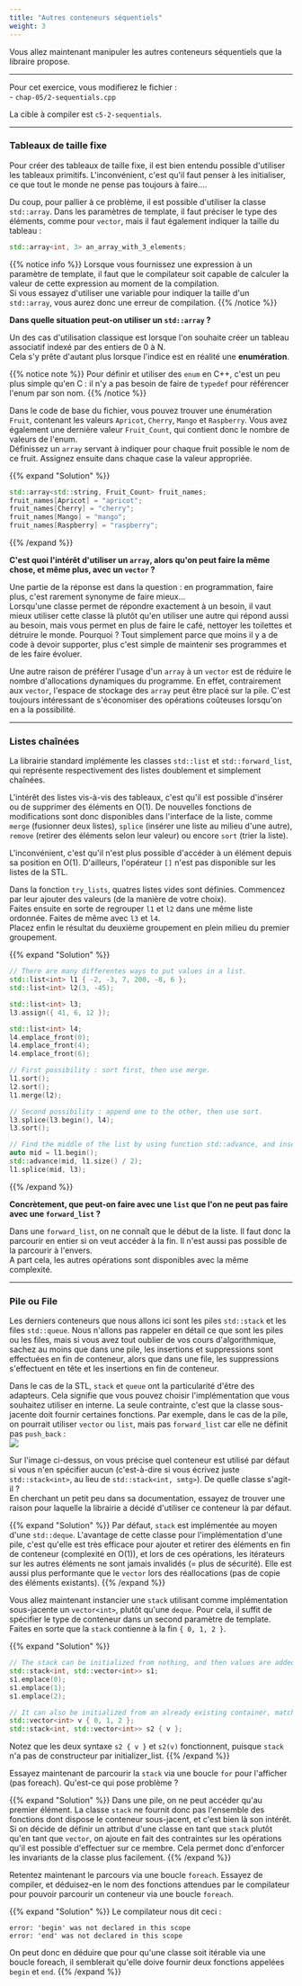 ```yaml
---
title: "Autres conteneurs séquentiels"
weight: 3
---
```


Vous allez maintenant manipuler les autres conteneurs séquentiels que la libraire propose.

---

Pour cet exercice, vous modifierez le fichier :\
\- `chap-05/2-sequentials.cpp`

La cible à compiler est `c5-2-sequentials`.

---

### Tableaux de taille fixe

Pour créer des tableaux de taille fixe, il est bien entendu possible d'utiliser les tableaux primitifs. L'inconvénient, c'est qu'il faut penser à les initialiser, ce que tout le monde ne pense pas toujours à faire....

Du coup, pour pallier à ce problème, il est possible d'utiliser la classe `std::array`. Dans les paramètres de template, il faut préciser le type des éléments, comme pour `vector`, mais il faut également indiquer la taille du tableau :
```cpp
std::array<int, 3> an_array_with_3_elements;
```

{{% notice info %}}
Lorsque vous fournissez une expression à un paramètre de template, il faut que le compilateur soit capable de calculer la valeur de cette expression au moment de la compilation.\
Si vous essayez d'utiliser une variable pour indiquer la taille d'un `std::array`, vous aurez donc une erreur de compilation.
{{% /notice %}}

**Dans quelle situation peut-on utiliser un `std::array` ?**

Un des cas d'utilisation classique est lorsque l'on souhaite créer un tableau associatif indexé par des entiers de 0 à N.\
Cela s'y prête d'autant plus lorsque l'indice est en réalité une **enumération**.

{{% notice note %}}
Pour définir et utiliser des `enum` en C++, c'est un peu plus simple qu'en C : il n'y a pas besoin de faire de `typedef` pour référencer l'enum par son nom.
{{% /notice %}}

Dans le code de base du fichier, vous pouvez trouver une énumération `Fruit`, contenant les valeurs `Apricot`, `Cherry`, `Mango` et `Raspberry`. Vous avez également une dernière valeur `Fruit_Count`, qui contient donc le nombre de valeurs de l'enum.\
Définissez un `array` servant à indiquer pour chaque fruit possible le nom de ce fruit. Assignez ensuite dans chaque case la valeur appropriée.

{{% expand "Solution" %}}
```cpp
std::array<std::string, Fruit_Count> fruit_names;
fruit_names[Apricot] = "apricot";
fruit_names[Cherry] = "cherry";
fruit_names[Mango] = "mango";
fruit_names[Raspberry] = "raspberry";
```
{{% /expand %}}

**C'est quoi l'intérêt d'utiliser un `array`, alors qu'on peut faire la même chose, et même plus, avec un `vector` ?**

Une partie de la réponse est dans la question : en programmation, faire plus, c'est rarement synonyme de faire mieux...\
Lorsqu'une classe permet de répondre exactement à un besoin, il vaut mieux utiliser cette classe là plutôt qu'en utiliser une autre qui répond aussi au besoin, mais vous permet en plus de faire le café, nettoyer les toilettes et détruire le monde. Pourquoi ? Tout simplement parce que moins il y a de code à devoir supporter, plus c'est simple de maintenir ses programmes et de les faire évoluer.

Une autre raison de préférer l'usage d'un `array` à un `vector` est de réduire le nombre d'allocations dynamiques du programme. En effet, contrairement aux `vector`, l'espace de stockage des `array` peut être placé sur la pile. C'est toujours intéressant de s'économiser des opérations coûteuses lorsqu'on en a la possibilité.

---

### Listes chaînées

La librairie standard implémente les classes `std::list` et `std::forward_list`, qui représente respectivement des listes doublement et simplement chaînées.

L'intérêt des listes vis-à-vis des tableaux, c'est qu'il est possible d'insérer ou de supprimer des éléments en O(1). De nouvelles fonctions de modifications sont donc disponibles dans l'interface de la liste, comme `merge` (fusionner deux listes), `splice` (insérer une liste au milieu d'une autre), `remove` (retirer des éléments selon leur valeur) ou encore `sort` (trier la liste).

L'inconvénient, c'est qu'il n'est plus possible d'accéder à un élément depuis sa position en O(1). D'ailleurs, l'opérateur `[]` n'est pas disponible sur les listes de la STL.

Dans la fonction `try_lists`, quatres listes vides sont définies. Commencez par leur ajouter des valeurs (de la manière de votre choix).\
Faites ensuite en sorte de regrouper `l1` et `l2` dans une même liste ordonnée. Faites de même avec `l3` et `l4`.\
Placez enfin le résultat du deuxième groupement en plein milieu du premier groupement.

{{% expand "Solution" %}}
```cpp
// There are many differentes ways to put values in a list.
std::list<int> l1 { -2, -3, 7, 200, -8, 6 };
std::list<int> l2(3, -45);

std::list<int> l3;
l3.assign({ 41, 6, 12 });

std::list<int> l4;
l4.emplace_front(0);
l4.emplace_front(4);
l4.emplace_front(6);

// First possibility : sort first, then use merge.
l1.sort();
l2.sort();
l1.merge(l2);

// Second possibility : append one to the other, then use sort.
l3.splice(l3.begin(), l4);
l3.sort();

// Find the middle of the list by using function std::advance, and insert the other list at this position.
auto mid = l1.begin();
std::advance(mid, l1.size() / 2);
l1.splice(mid, l3);
```
{{% /expand %}}

**Concrètement, que peut-on faire avec une `list` que l'on ne peut pas faire avec une `forward_list` ?**

Dans une `forward_list`, on ne connaît que le début de la liste. Il faut donc la parcourir en entier si on veut accéder à la fin. Il n'est aussi pas possible de la parcourir à l'envers.\
A part cela, les autres opérations sont disponibles avec la même complexité.

---

### Pile ou File

Les derniers conteneurs que nous allons ici sont les piles `std::stack` et les files `std::queue`. Nous n'allons pas rappeler en détail ce que sont les piles ou les files, mais si vous avez tout oublier de vos cours d'algorithmique, sachez au moins que dans une pile, les insertions et suppressions sont effectuées en fin de conteneur, alors que dans une file, les suppressions s'effectuent en tête et les insertions en fin de conteneur.

Dans le cas de la STL, `stack` et `queue` ont la particularité d'être des adapteurs. Cela signifie que vous pouvez choisir l'implémentation que vous souhaitez utiliser en interne. La seule contrainte, c'est que la classe sous-jacente doit fournir certaines fonctions. Par exemple, dans le cas de la pile, on pourrait utiliser `vector` ou `list`, mais pas `forward_list` car elle ne définit pas `push_back` :\
![](/CPP_Learning/images/chapter5/doc-stack-constraints.png)

Sur l'image ci-dessus, on vous précise quel conteneur est utilisé par défaut si vous n'en spécifier aucun (c'est-à-dire si vous écrivez juste `std::stack<int>`, au lieu de `std::stack<int, smtg>`). De quelle classe s'agit-il ?\
En cherchant un petit peu dans sa documentation, essayez de trouver une raison pour laquelle la librairie a décidé d'utiliser ce conteneur là par défaut.

{{% expand "Solution" %}}
Par défaut, `stack` est implémentée au moyen d'une `std::deque`. L'avantage de cette classe pour l'implémentation d'une pile, c'est qu'elle est très efficace pour ajouter et retirer des éléments en fin de conteneur (complexité en O(1)), et lors de ces opérations, les itérateurs sur les autres éléments ne sont jamais invalidés (= plus de sécurité). Elle est aussi plus performante que le `vector` lors des réallocations (pas de copie des éléments existants).
{{% /expand %}}

Vous allez maintenant instancier une `stack` utilisant comme implémentation sous-jacente un `vector<int>`, plutôt qu'une `deque`. Pour cela, il suffit de spécifier le type de conteneur dans un second paramètre de template.\
Faites en sorte que la `stack` contienne à la fin `{ 0, 1, 2 }`.

{{% expand "Solution" %}}
```cpp
// The stack can be initialized from nothing, and then values are added with push or emplace.
std::stack<int, std::vector<int>> s1;
s1.emplace(0);
s1.emplace(1);
s1.emplace(2);

// It can also be initialized from an already existing container, matching the type used internally.
std::vector<int> v { 0, 1, 2 };
std::stack<int, std::vector<int>> s2 { v };
```

Notez que les deux syntaxe `s2 { v }` et `s2(v)` fonctionnent, puisque `stack` n'a pas de constructeur par initializer_list.
{{% /expand %}}

Essayez maintenant de parcourir la `stack` via une boucle `for` pour l'afficher (pas foreach). Qu'est-ce qui pose problème ?

{{% expand "Solution" %}}
Dans une pile, on ne peut accéder qu'au premier élément. La classe `stack` ne fournit donc pas l'ensemble des fonctions dont dispose le conteneur sous-jacent, et c'est bien là son intérêt.\
Si on décide de définir un attribut d'une classe en tant que `stack` plutôt qu'en tant que `vector`, on ajoute en fait des contraintes sur les opérations qu'il est possible d'effectuer sur ce membre. Cela permet donc d'enforcer les invariants de la classe plus facilement.
{{% /expand %}}

Retentez maintenant le parcours via une boucle `foreach`. Essayez de compiler, et déduisez-en le nom des fonctions attendues par le compilateur pour pouvoir parcourir un conteneur via une boucle `foreach`.

{{% expand "Solution" %}}
Le compilateur nous dit ceci :
```shell
error: 'begin' was not declared in this scope
error: 'end' was not declared in this scope
```

On peut donc en déduire que pour qu'une classe soit itérable via une boucle foreach, il semblerait qu'elle doive fournir deux fonctions appelées `begin` et `end`.
{{% /expand %}}
